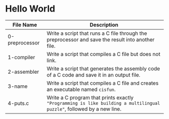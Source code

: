 # Hello World

| File Name      | Description                                                                                                           |
| -------------- | --------------------------------------------------------------------------------------------------------------------- |
| 0-preprocessor | Write a script that runs a C file through the preprocessor and save the result into another file.                     |
| 1-compiler     | Write a script that compiles a C file but does not link.                                                              |
| 2-assembler    | Write a script that generates the assembly code of a C code and save it in an output file.                            |
| 3-name         | Write a script that compiles a C file and creates an executable named `cisfun`.                                       |
| 4-puts.c       | Write a C program that prints exactly `"Programming is like building a multilingual puzzle"`, followed by a new line. |
